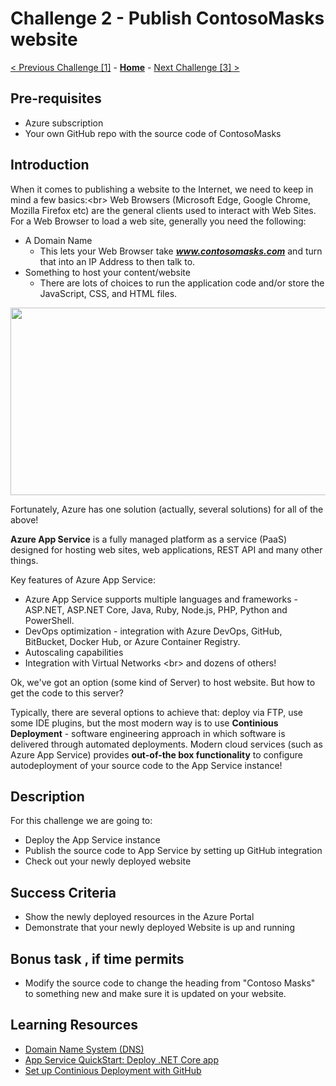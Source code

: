 # Challenge 2 - Publish ContosoMasks website

[< Previous Challenge [1]](./Challenge01.md) - **[Home](../README.md)** - [Next Challenge [3] >](./Challenge03.md)

## Pre-requisites

- Azure subscription
- Your own GitHub repo with the source code of ContosoMasks

## Introduction

When it comes to publishing a website to the Internet, we need to keep in mind a few basics:<br\>
Web Browsers (Microsoft Edge, Google Chrome, Mozilla Firefox etc) are the general clients used to interact with Web Sites. For a Web Browser to load a web site, generally you need the following:
- A Domain Name 
  - This lets your Web Browser take ***www.contosomasks.com*** and turn that into an IP Address to then talk to.
- Something to host your content/website
  - There are lots of choices to run the application code and/or store the JavaScript, CSS, and HTML files.

<p align="center">
  <img src="https://user-images.githubusercontent.com/54835093/164078163-e50c3538-a039-4cbb-9277-41e60caa83e0.png" width="550" height="300">
</p>

Fortunately, Azure has one solution (actually, several solutions) for all of the above!

**Azure App Service** is a fully managed platform as a service (PaaS) designed for hosting web sites, web applications, REST API and many other things. 

Key features of Azure App Service:
- Azure App Service supports multiple languages and frameworks - ASP.NET, ASP.NET Core, Java, Ruby, Node.js, PHP, Python and PowerShell.
- DevOps optimization - integration with Azure DevOps, GitHub, BitBucket, Docker Hub, or Azure Container Registry.
- Autoscaling capabilities
- Integration with Virtual Networks <br\>
and dozens of others!

Ok, we've got an option (some kind of Server) to host website. But how to get the code to this server?

Typically, there are several options to achieve that: deploy via FTP, use some IDE plugins, but the most modern way is to use **Continious Deployment** - software engineering approach in which software is delivered through automated deployments. Modern cloud services (such as Azure App Service) provides **out-of-the box functionality** to configure autodeployment of your source code to the App Service instance! 

## Description

For this challenge we are going to:
- Deploy the App Service instance
- Publish the source code to App Service by setting up GitHub integration
- Check out your newly deployed website

## Success Criteria

- Show the newly deployed resources in the Azure Portal
- Demonstrate that your newly deployed Website is up and running

## Bonus task , if time permits
- Modify the source code to change the heading from "Contoso Masks" to something new and make sure it is updated on your website.

## Learning Resources

- [Domain Name System (DNS)](https://en.wikipedia.org/wiki/Domain_Name_System)
- [App Service QuickStart: Deploy .NET Core app](https://docs.microsoft.com/en-us/azure/app-service/quickstart-dotnetcore?tabs=net60&pivots=development-environment-vs)
- [Set up Continious Deployment with GitHub](https://docs.microsoft.com/en-us/azure/app-service/deploy-continuous-deployment?tabs=github)

